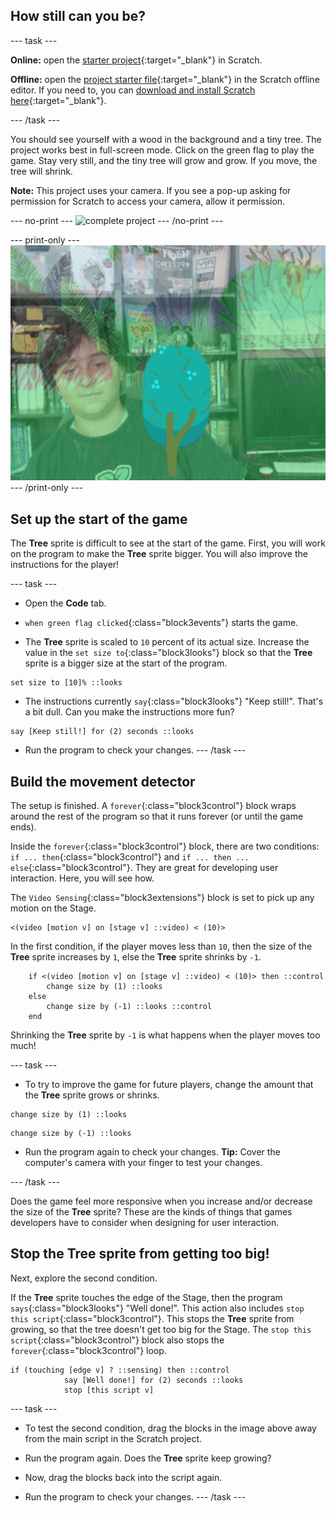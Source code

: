 ## How still can you be?

--- task ---

**Online:** open the [starter project](http://rpf.io/grow-a-tree-on){:target="_blank"} in Scratch.

**Offline:** open the [project starter file](http://rpf.io/p/en/grow-a-tree-go){:target="_blank"} in the Scratch offline editor. If you need to, you can [download and install Scratch here](https://scratch.mit.edu/download){:target="_blank"}.

--- /task ---

You should see yourself with a wood in the background and a tiny tree. The project works best in full-screen mode. Click on the green flag to play the game. Stay very still, and the tiny tree will grow and grow. If you move, the tree will shrink.

**Note:** This project uses your camera. If you see a pop-up asking for permission for Scratch to access your camera, allow it permission.

--- no-print ---
![complete project](images/showcase.gif)
--- /no-print ---

--- print-only ---
![complete project](images/showcase.png)
--- /print-only ---

## Set up the start of the game

The **Tree** sprite is difficult to see at the start of the game. First, you will work on the program to make the **Tree** sprite bigger. You will also improve the instructions for the player!

--- task ---
+ Open the **Code** tab.

+ `when green flag clicked`{:class="block3events"} starts the game. 

+ The **Tree** sprite is scaled to `10` percent of its actual size. Increase the value in the `set size to`{:class="block3looks"} block so that the **Tree** sprite is a bigger size at the start of the program.
```blocks3
set size to [10]% ::looks
```
+ The instructions currently `say`{:class="block3looks"} "Keep still!". That's a bit dull. Can you make the instructions more fun?
```blocks3
say [Keep still!] for (2) seconds ::looks
```
+ Run the program to check your changes.
--- /task ---

## Build the movement detector
The setup is finished. A `forever`{:class="block3control"} block wraps around the rest of the program so that it runs forever (or until the game ends).

Inside the `forever`{:class="block3control"} block, there are two conditions: `if ... then`{:class="block3control"} and `if ... then ... else`{:class="block3control"}. They are great for developing user interaction. Here, you will see how.

The `Video Sensing`{:class="block3extensions"} block is set to pick up any motion on the Stage.
```blocks3
<(video [motion v] on [stage v] ::video) < (10)>
```
In the first condition, if the player moves less than `10`, then the size of the **Tree** sprite increases by `1`, else the **Tree** sprite shrinks by `-1`.

```blocks3
	if <(video [motion v] on [stage v] ::video) < (10)> then ::control 
		change size by (1) ::looks
	else 
		change size by (-1) ::looks ::control
	end
```
Shrinking the **Tree** sprite by `-1` is what happens when the player moves too much!

--- task ---
+ To try to improve the game for future players, change the amount that the **Tree** sprite grows or shrinks.

```blocks3
change size by (1) ::looks
```
```blocks3
change size by (-1) ::looks
```
+ Run the program again to check your changes. **Tip:** Cover the computer's camera with your finger to test your changes.

--- /task ---

Does the game feel more responsive when you increase and/or decrease the size of the **Tree** sprite? These are the kinds of things that games developers have to consider when designing for user interaction.

## Stop the **Tree** sprite from getting too big!
Next, explore the second condition.

If the **Tree** sprite touches the edge of the Stage, then the program `says`{:class="block3looks"} "Well done!". This action also includes `stop this script`{:class="block3control"}. This stops the **Tree** sprite from growing, so that the tree doesn't get too big for the Stage. The `stop this script`{:class="block3control"} block also stops the `forever`{:class="block3control"} loop.
```blocks3
if (touching [edge v] ? ::sensing) then ::control
			say [Well done!] for (2) seconds ::looks
			stop [this script v]
```
--- task ---

+ To test the second condition, drag the blocks in the image above away from the main script in the Scratch project. 

+ Run the program again. Does the **Tree** sprite keep growing?

+ Now, drag the blocks back into the script again.

+ Run the program to check your changes.
--- /task ---
